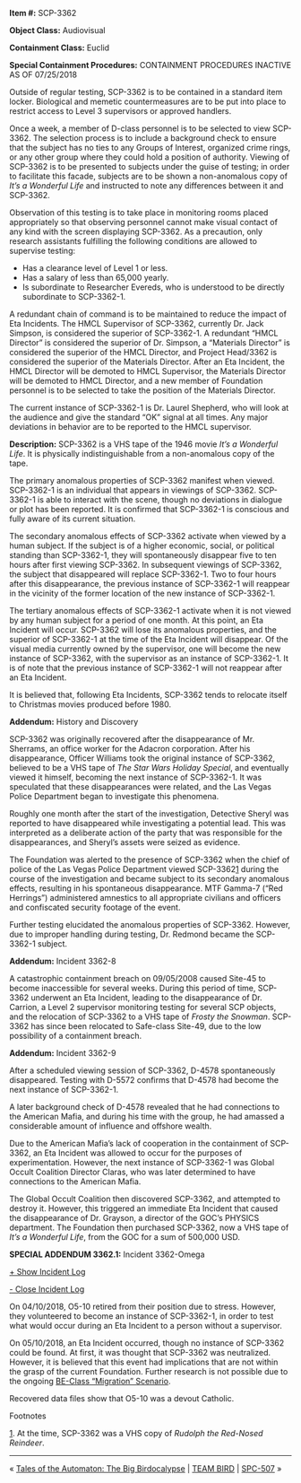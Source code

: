 **Item #:** SCP-3362

**Object Class:** Audiovisual

**Containment Class:** Euclid

**Special Containment Procedures:** CONTAINMENT PROCEDURES INACTIVE AS OF 07/25/2018

Outside of regular testing, SCP-3362 is to be contained in a standard item locker. Biological and memetic countermeasures are to be put into place to restrict access to Level 3 supervisors or approved handlers.

Once a week, a member of D-class personnel is to be selected to view SCP-3362. The selection process is to include a background check to ensure that the subject has no ties to any Groups of Interest, organized crime rings, or any other group where they could hold a position of authority. Viewing of SCP-3362 is to be presented to subjects under the guise of testing; in order to facilitate this facade, subjects are to be shown a non-anomalous copy of _It’s a Wonderful Life_ and instructed to note any differences between it and SCP-3362.

Observation of this testing is to take place in monitoring rooms placed appropriately so that observing personnel cannot make visual contact of any kind with the screen displaying SCP-3362. As a precaution, only research assistants fulfilling the following conditions are allowed to supervise testing:

*   Has a clearance level of Level 1 or less.
*   Has a salary of less than 65,000 yearly.
*   Is subordinate to Researcher Evereds, who is understood to be directly subordinate to SCP-3362-1.

A redundant chain of command is to be maintained to reduce the impact of Eta Incidents. The HMCL Supervisor of SCP-3362, currently Dr. Jack Simpson, is considered the superior of SCP-3362-1. A redundant “HMCL Director” is considered the superior of Dr. Simpson, a “Materials Director” is considered the superior of the HMCL Director, and Project Head/3362 is considered the superior of the Materials Director. After an Eta Incident, the HMCL Director will be demoted to HMCL Supervisor, the Materials Director will be demoted to HMCL Director, and a new member of Foundation personnel is to be selected to take the position of the Materials Director.

The current instance of SCP-3362-1 is Dr. Laurel Shepherd, who will look at the audience and give the standard “OK” signal at all times. Any major deviations in behavior are to be reported to the HMCL supervisor.

**Description:** SCP-3362 is a VHS tape of the 1946 movie _It’s a Wonderful Life_. It is physically indistinguishable from a non-anomalous copy of the tape.

The primary anomalous properties of SCP-3362 manifest when viewed. SCP-3362-1 is an individual that appears in viewings of SCP-3362. SCP-3362-1 is able to interact with the scene, though no deviations in dialogue or plot has been reported. It is confirmed that SCP-3362-1 is conscious and fully aware of its current situation.

The secondary anomalous effects of SCP-3362 activate when viewed by a human subject. If the subject is of a higher economic, social, or political standing than SCP-3362-1, they will spontaneously disappear five to ten hours after first viewing SCP-3362. In subsequent viewings of SCP-3362, the subject that disappeared will replace SCP-3362-1. Two to four hours after this disappearance, the previous instance of SCP-3362-1 will reappear in the vicinity of the former location of the new instance of SCP-3362-1.

The tertiary anomalous effects of SCP-3362-1 activate when it is not viewed by any human subject for a period of one month. At this point, an Eta Incident will occur. SCP-3362 will lose its anomalous properties, and the superior of SCP-3362-1 at the time of the Eta Incident will disappear. Of the visual media currently owned by the supervisor, one will become the new instance of SCP-3362, with the supervisor as an instance of SCP-3362-1. It is of note that the previous instance of SCP-3362-1 will not reappear after an Eta Incident.

It is believed that, following Eta Incidents, SCP-3362 tends to relocate itself to Christmas movies produced before 1980.

**Addendum:** History and Discovery

SCP-3362 was originally recovered after the disappearance of Mr. Sherrams, an office worker for the Adacron corporation. After his disappearance, Officer Williams took the original instance of SCP-3362, believed to be a VHS tape of _The Star Wars Holiday Special_, and eventually viewed it himself, becoming the next instance of SCP-3362-1. It was speculated that these disappearances were related, and the Las Vegas Police Department began to investigate this phenomena.

Roughly one month after the start of the investigation, Detective Sheryl was reported to have disappeared while investigating a potential lead. This was interpreted as a deliberate action of the party that was responsible for the disappearances, and Sheryl’s assets were seized as evidence.

The Foundation was alerted to the presence of SCP-3362 when the chief of police of the Las Vegas Police Department viewed SCP-3362[1](javascript:;) during the course of the investigation and became subject to its secondary anomalous effects, resulting in his spontaneous disappearance. MTF Gamma-7 (“Red Herrings”) administered amnestics to all appropriate civilians and officers and confiscated security footage of the event.

Further testing elucidated the anomalous properties of SCP-3362. However, due to improper handling during testing, Dr. Redmond became the SCP-3362-1 subject.

**Addendum:** Incident 3362-8

A catastrophic containment breach on 09/05/2008 caused Site-45 to become inaccessible for several weeks. During this period of time, SCP-3362 underwent an Eta Incident, leading to the disappearance of Dr. Carrion, a Level 2 supervisor monitoring testing for several SCP objects, and the relocation of SCP-3362 to a VHS tape of _Frosty the Snowman_. SCP-3362 has since been relocated to Safe-class Site-49, due to the low possibility of a containment breach.

**Addendum:** Incident 3362-9

After a scheduled viewing session of SCP-3362, D-4578 spontaneously disappeared. Testing with D-5572 confirms that D-4578 had become the next instance of SCP-3362-1.

A later background check of D-4578 revealed that he had connections to the American Mafia, and during his time with the group, he had amassed a considerable amount of influence and offshore wealth.

Due to the American Mafia’s lack of cooperation in the containment of SCP-3362, an Eta Incident was allowed to occur for the purposes of experimentation. However, the next instance of SCP-3362-1 was Global Occult Coalition Director Claras, who was later determined to have connections to the American Mafia.

The Global Occult Coalition then discovered SCP-3362, and attempted to destroy it. However, this triggered an immediate Eta Incident that caused the disappearance of Dr. Grayson, a director of the GOC’s PHYSICS department. The Foundation then purchased SCP-3362, now a VHS tape of _It’s a Wonderful Life_, from the GOC for a sum of 500,000 USD.

**SPECIAL ADDENDUM 3362.1:** Incident 3362-Omega

[+ Show Incident Log](javascript:;)

[\- Close Incident Log](javascript:;)

On 04/10/2018, O5-10 retired from their position due to stress. However, they volunteered to become an instance of SCP-3362-1, in order to test what would occur during an Eta Incident to a person without a supervisor.

On 05/10/2018, an Eta Incident occurred, though no instance of SCP-3362 could be found. At first, it was thought that SCP-3362 was neutralized. However, it is believed that this event had implications that are not within the grasp of the current Foundation. Further research is not possible due to the ongoing [BE-Class “Migration” Scenario](/join-the-flock).

Recovered data files show that O5-10 was a devout Catholic.

Footnotes

[1](javascript:;). At the time, SCP-3362 was a VHS copy of _Rudolph the Red-Nosed Reindeer_.

* * *

« [Tales of the Automaton: The Big Birdocalypse](/tales-of-the-automaton-the-big-birdocalypse) | [TEAM BIRD](/bird) | [SPC-507](/spc-507) »